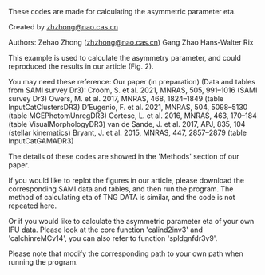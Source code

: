 These codes are made for calculating the asymmetric parameter eta.

Created by zhzhong@nao.cas.cn

Authors: 
Zehao Zhong (zhzhong@nao.cas.cn)
Gang Zhao
Hans-Walter Rix

This example is used to calculate the asymmetry parameter, and could reproduced the results in our article (Fig. 2).


You may need these reference:
Our paper (in preparation)
(Data and tables from SAMI survey Dr3):
Croom, S. et al. 2021, MNRAS, 505, 991–1016 (SAMI survey Dr3)
Owers, M. et al. 2017, MNRAS, 468, 1824–1849 (table InputCatClustersDR3)
D’Eugenio, F. et al. 2021, MNRAS, 504, 5098–5130 (table MGEPhotomUnregDR3)
Cortese, L. et al. 2016, MNRAS, 463, 170–184 (table VisualMorphologyDR3)
van de Sande, J. et al. 2017, APJ, 835, 104 (stellar kinematics)
Bryant, J. et al. 2015, MNRAS, 447, 2857–2879 (table InputCatGAMADR3)


The details of these codes are showed in the 'Methods' section of our paper.

If you would like to replot the figures in our article, please download the 
corresponding SAMI data and tables, and then run the program. The method 
of calculating eta of TNG DATA is similar, and the code is not repeated here.

Or if you would like to calculate the asymmetric parameter eta of your 
own IFU data. Please look at the core function 'calind2inv3' and 'calchinreMCv14',
you can also refer to function 'spldgnfdr3v9'.

Please note that modify the corresponding path to your own path when running the program.
